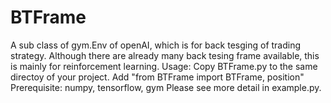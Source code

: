 # BTFrame
A sub class of gym.Env of openAI, which is for back tesging of trading strategy. Although there are already many back tesing frame available, this is mainly for reinforcement learning.
Usage:
Copy BTFrame.py to the same directoy of your project. Add "from BTFrame import BTFrame, position"
Prerequisite: numpy, tensorflow, gym
Please see more detail in example.py.
